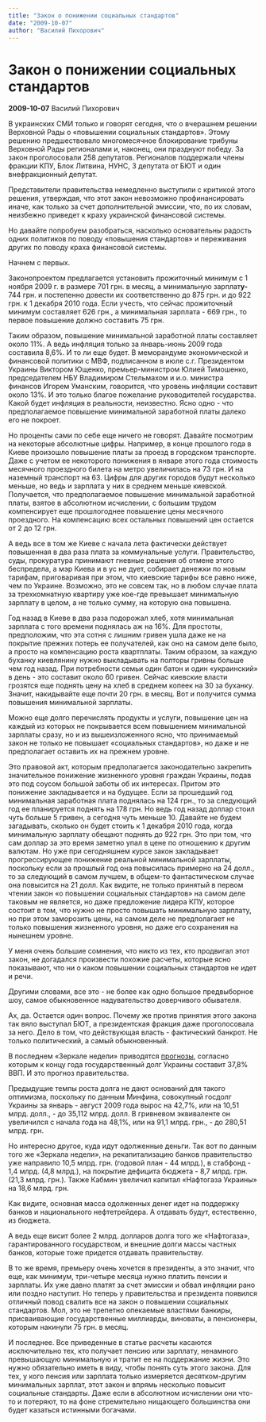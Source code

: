 ```yaml
---
title: "Закон о понижении социальных стандартов"
date: "2009-10-07"
author: "Василий Пихорович"
---
```


# Закон о понижении социальных стандартов

**2009-10-07** Василий Пихорович

В украинских СМИ только и говорят сегодня, что о вчерашнем решении Верховной Рады о «повышении социальных стандартов». Этому решению предшествовало многомесячное блокирование трибуны Верховной Рады регионалами и, наконец, они празднуют победу. За закон проголосовали 258 депутатов. Регионалов поддержали члены фракции КПУ, Блок Литвина, НУНС, 3 депутата от БЮТ и один внефракционный депутат.

Представители правительства немедленно выступили с критикой этого решения, утверждая, что этот закон невозможно профинансировать иначе, как только за счет дополнительной эмиссии, что, по их словам, неизбежно приведет к краху украинской финансовой системы.

Но давайте попробуем разобраться, насколько основательны радость одних политиков по поводу «повышения стандартов» и переживания других по поводу краха финансовой системы.

Начнем с первых.

Законопроектом предлагается установить прожиточный минимум с 1 ноября 2009 г. в размере 701 грн. в месяц, а минимальную зарплат**у-** 744 грн. и постепенно довести их соответственно до 875 грн. и до 922 грн. к 1 декабря 2010 года. Если учесть, что сейчас прожиточный минимум составляет 626 грн., а минимальная зарплата - 669 грн., то первое повышение должно составить 75 грн.

Таким образом, повышение минимальной заработной платы составляет около 11%. А ведь инфляция только за январь-июнь 2009 года составила 8,6%. И то ли еще будет. В меморандуме экономической и финансовой политики с МВФ, подписанном в июле с.г. Президентом Украины Виктором Ющенко, премьер-министром Юлией Тимошенко, председателем НБУ Владимиром Стельмахом и и.о. министра финансов Игорем Уманским, говорится, что уровень инфляции составит около 13%. И это только благое пожелание руководителей государства. Какой будет инфляция в реальности, неизвестно. Ясно одно - что предполагаемое повышение минимальной заработной платы далеко его не покроет.

Но проценты сами по себе еще ничего не говорят. Давайте посмотрим на некоторые абсолютные цифры. Например, в конце прошлого года в Киеве произошло повышение платы за проезд в городском транспорте. Даже с учетом ее некоторого понижения в январе этого года стоимость месячного проездного билета на метро увеличилась на 73 грн. И на наземный транспорт на 63. Цифры для других городов будут несколько меньше, но ведь и зарплата у них в среднем меньше киевской. Получается, что предполагаемое повышение минимальной заработной платы, взятое в абсолютном исчислении, с большим трудом компенсирует еще прошлогоднее повышение цены месячного проездного. На компенсацию всех остальных повышений цен остается от 2 до 12 грн.

А ведь все в том же Киеве с начала лета фактически действует повышенная в два раза плата за коммунальные услуги. Правительство, суды, прокуратура принимают гневные решения об отмене этого беспредела, а мэр Киева и в ус не дует, собирает денежки по новым тарифам, приговаривая при этом, что киевские тарифы все равно ниже, чем по Украине. Возможно, это не совсем так, но в любом случае плата за трехкомнатную квартиру уже кое-где превышает минимальную зарплату в целом, а не только сумму, на которую она повышена.

Год назад в Киеве в два раза подорожал хлеб, хотя минимальная зарплата с того времени поднялась аж на 16%. Для простоты, предположим, что эта сотня с лишним гривен ушла даже не на покрытие прежних потерь ее получателей, как оно на самом деле было, а просто на компенсацию роста квартплаты. Таким образом, за каждую буханку киевлянину нужно выкладывать на полторы гривны больше чем год назад. При потребности семьи один батон и один «украинский» в день - это составит около 60 гривен. Сейчас киевские власти грозятся еще поднять цену на хлеб в среднем копеек на 30 за буханку. Значит, накидывайте еще почти 20 грн. в месяц. Вот и получится сумма повышения минимальной зарплаты.

Можно еще долго перечислять продукты и услуги, повышение цен на каждый из которых не покрывается всем повышением минимальной зарплаты сразу, но и из вышеизложенного ясно, что принимаемый закон не только не повышает «социальных стандартов», но даже и не предполагает оставить их на прежнем уровне.

Это правовой акт, которым предполагается законодательно закрепить значительное понижение жизненного уровня граждан Украины, подав это под соусом большой заботы об их интересах. Притом это понижение закладывается и на будущее. Если за прошедший год минимальная заработная плата поднялась на 124 грн., то за следующий год ее планируется поднять на 178 грн. Но ведь год назад доллар стоил чуть больше 5 гривен, а сегодня чуть меньше 10. Давайте не будем загадывать, сколько он будет стоить к 1 декабря 2010 года, когда минимальную зарплату обещают поднять до 922 грн. Это при том, что сам доллар за это время заметно упал в цене по отношению к другим валютам. Но уже при сегодняшнем курсе закон закладывает прогрессирующее понижение реальной минимальной зарплаты, поскольку если за прошлый год она повысилась примерно на 24 долл., то за следующий в самом лучшем, в общем-то фантастическом случае она повысится на 21 долл. Как видите, не только принятый в первом чтении закон «о повышении социальных стандартов» на самом деле таковым не является, но даже предложение лидера КПУ, которое состоит в том, что нужно не просто повышать минимальную зарплату, но при этом заморозить цены, на самом деле не предполагает не только повышения жизненного уровня, но даже его сохранения на нынешнем уровне.

У меня очень большие сомнения, что никто из тех, кто продвигал этот закон, не догадался произвести похожие расчеты, которые ясно показывают, что ни о каком повышении социальных стандартов не идет и речи.

Другими словами, все это - не более как одно большое предвыборное шоу, самое обыкновенное надувательство доверчивого обывателя.

Ах, да. Остается один вопрос. Почему же против принятия этого закона так вяло выступал БЮТ, а президентская фракция даже проголосовала за него. Дело в том, что действующая власть - фактический банкрот. Не только политический, а самый обыкновенный.

В последнем «Зеркале недели» приводятся [прогнозы](http://www.zn.ua/2000/2020/67309/), согласно которым к концу года государственный долг Украины составит 37,8% ВВП. И это прогноз правительства.

Предыдущие темпы роста долга не дают оснований для такого оптимизма, поскольку по данным Минфина, совокупный госдолг Украины за январь - август 2009 года вырос на 42,7%, или на 10,51 млрд. долл., - до 35,112 млрд. долл. В гривневом эквиваленте он увеличился с начала года на 48,1%, или на 91,1 млрд. грн., - до 280,51 млрд. грн.

Но интересно другое, куда идут одолженные деньги. Так вот по данным того же «Зеркала недели», на рекапитализацию банков правительство уже направило 10,5 млрд. грн. (годовой план - 44 млрд.), в стабфонд - 1,4 млрд. (4,8 млрд.), на покрытие дефицита бюджета - 8,7 млрд. грн. (21,3 млрд. грн.). Также Кабмин увеличил капитал «Нафтогаза Украины» на 18,6 млрд. грн.

Как видите, основная масса одолженных денег идет на поддержку банков и национального нефтетрейдера. А отдавать будут, естественно, из бюджета.

А ведь еще висит более 2 млрд. долларов долга того же «Нафтогаза», гарантированного государством, и внешние долги массы частных банков, которые тоже придется отдавать правительству.

В то же время, премьеру очень хочется в президенты, а это значит, что еще, как минимум, три-четыре месяца нужно платить пенсии и зарплаты. Их уже давно платят за счет эмиссии и обвал инфляции рано или поздно наступит. Но теперь у правительства и президента появился отличный повод свалить все на закон о повышении социальных стандартов. Мол, это не трепетно опекаемые властями банкиры, присваивающие государственные миллиарды, виноваты, а пенсионеры, которым накинули 75 грн. в месяц.

И последнее. Все приведенные в статье расчеты касаются исключительно тех, кто получает пенсию или зарплату, ненамного превышающую минимальную и тратит ее на поддержание жизни. Это нужно обязательно иметь в виду, чтобы понять суть этого закона. Для тех, у кого пенсия или зарплата только измеряется десятком-другим минимальных зарплат, этот закон и впрямь несколько повысит социальные стандарты. Даже если в абсолютном исчислении они что-то и потеряют, то на фоне стремительно нищающего большинства они будет казаться истинными богачами.